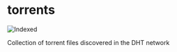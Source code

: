 torrents 
========
![Indexed](https://img.shields.io/badge/indexed-151577-blue)

Collection of torrent files discovered in the DHT network
